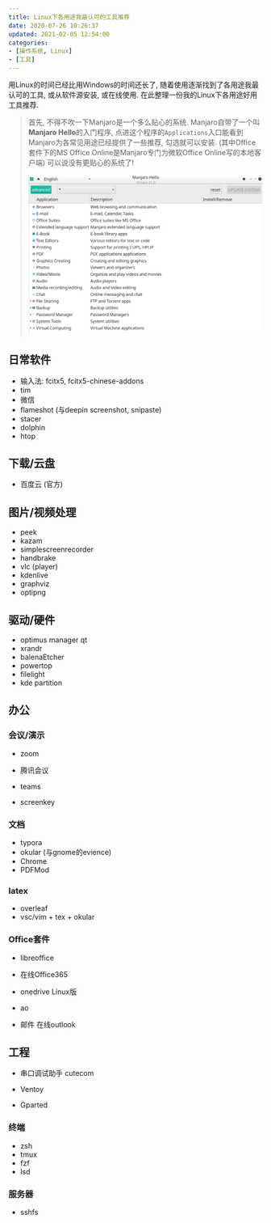 ```yaml
---
title: Linux下各用途我最认可的工具推荐
date: 2020-07-26 10:26:37
updated: 2021-02-05 12:54:00
categories:
- [操作系统, Linux]
- [工具]
---
```


用Linux的时间已经比用Windows的时间还长了, 随着使用逐渐找到了各用途我最认可的工具, 或从软件源安装, 或在线使用. 在此整理一份我的Linux下各用途好用工具推荐.

<!-- More -->

<!-- TODO -->

> 首先, 不得不吹一下Manjaro是一个多么贴心的系统. Manjaro自带了一个叫**Manjaro Hello**的入门程序, 点进这个程序的`Applications`入口能看到Manjaro为各常见用途已经提供了一些推荐, 勾选就可以安装. (其中Office套件下的MS Office Online是Manjaro专门为微软Office Online写的本地客户端) 可以说没有更贴心的系统了!
>
> ![](Linux下相当有用的工具/Manjaro_Hello.png?70)

## 日常软件

- 输入法: fcitx5, fcitx5-chinese-addons
- tim
- 微信
- flameshot (与deepin screenshot, snipaste)
- stacer
- dolphin
- htop

## 下载/云盘

- 百度云 (官方)
## 图片/视频处理

- peek
- kazam
- simplescreenrecorder
- handbrake
- vlc (player)
- kdenlive
- graphviz
- optipng

## 驱动/硬件

- optimus manager qt
- xrandr
- balenaEtcher
- powertop
- filelight
- kde partition

## 办公

### 会议/演示

- zoom
- 腾讯会议
- teams

- screenkey

### 文档

- typora
- okular (与gnome的evience)
- Chrome
- PDFMod

### latex

- overleaf
- vsc/vim + tex + okular

### Office套件

- libreoffice
- 在线Office365
- onedrive Linux版
- ao

- 邮件 在线outlook

## 工程

- 串口调试助手 cutecom

- Ventoy
- Gparted

### 终端

- zsh
- tmux
- fzf
- lsd

### 服务器

- sshfs
